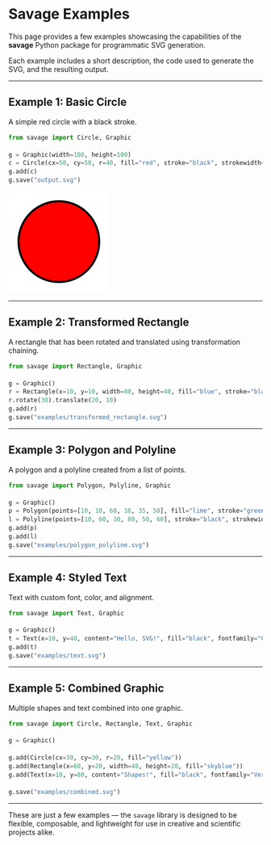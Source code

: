 # Savage Examples

This page provides a few examples showcasing the capabilities of the **savage** Python package for programmatic SVG generation.

Each example includes a short description, the code used to generate the SVG, and the resulting output.

---

## Example 1: Basic Circle

A simple red circle with a black stroke.

``` Python
from savage import Circle, Graphic

g = Graphic(width=100, height=100)
c = Circle(cx=50, cy=50, r=40, fill="red", stroke="black", strokewidth=2)
g.add(c)
g.save("output.svg")
```

![Circle Example](example_1/output.svg)

---

## Example 2: Transformed Rectangle

A rectangle that has been rotated and translated using transformation chaining.

``` Python
from savage import Rectangle, Graphic

g = Graphic()
r = Rectangle(x=10, y=10, width=80, height=40, fill="blue", stroke="black")
r.rotate(30).translate(20, 10)
g.add(r)
g.save("examples/transformed_rectangle.svg")
```

<!-- ![Transformed Rectangle](example_2/output.svg) -->

---

## Example 3: Polygon and Polyline

A polygon and a polyline created from a list of points.

``` Python
from savage import Polygon, Polyline, Graphic

g = Graphic()
p = Polygon(points=[10, 10, 60, 10, 35, 50], fill="lime", stroke="green")
l = Polyline(points=[10, 60, 30, 80, 50, 60], stroke="black", strokewidth=2)
g.add(p)
g.add(l)
g.save("examples/polygon_polyline.svg")
```

<!-- ![Polygon and Polyline](example_3/output.svg_) -->

---

## Example 4: Styled Text

Text with custom font, color, and alignment.

``` Python
from savage import Text, Graphic

g = Graphic()
t = Text(x=10, y=40, content="Hello, SVG!", fill="black", fontfamily="Courier", anchor="start")
g.add(t)
g.save("examples/text.svg")
```

<!-- ![Styled Text](example_4/output.svg) -->

---

## Example 5: Combined Graphic

Multiple shapes and text combined into one graphic.

``` Python
from savage import Circle, Rectangle, Text, Graphic

g = Graphic()

g.add(Circle(cx=30, cy=30, r=20, fill="yellow"))
g.add(Rectangle(x=60, y=20, width=40, height=20, fill="skyblue"))
g.add(Text(x=10, y=80, content="Shapes!", fill="black", fontfamily="Verdana"))

g.save("examples/combined.svg")
```

<!-- ![Combined Graphic](example_5/output.svg) -->

---

These are just a few examples — the `savage` library is designed to be flexible, composable, and lightweight for use in creative and scientific projects alike.
